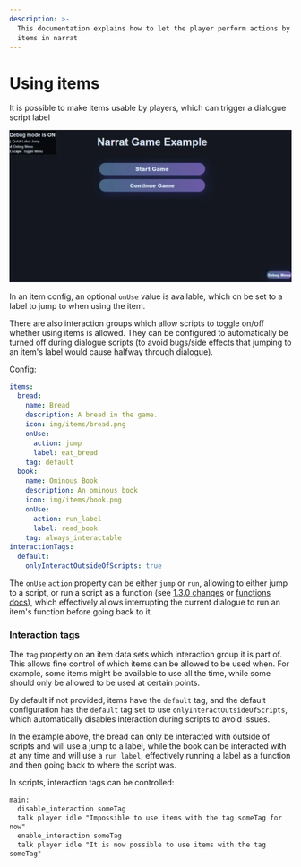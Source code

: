 ```yaml
---
description: >-
  This documentation explains how to let the player perform actions by using
  items in narrat
---
```


# Using items

It is possible to make items usable by players, which can trigger a dialogue script label

![Using items](./images/items.webp)

In an item config, an optional `onUse` value is available, which cn be set to a label to jump to when using the item.

There are also interaction groups which allow scripts to toggle on/off whether using items is allowed. They can be configured to automatically be turned off during dialogue scripts (to avoid bugs/side effects that jumping to an item's label would cause halfway through dialogue).

Config:

```yaml
items:
  bread:
    name: Bread
    description: A bread in the game.
    icon: img/items/bread.png
    onUse:
      action: jump
      label: eat_bread
    tag: default
  book:
    name: Ominous Book
    description: An ominous book
    icon: img/items/book.png
    onUse:
      action: run_label
      label: read_book
    tag: always_interactable
interactionTags:
  default:
    onlyInteractOutsideOfScripts: true
```

The `onUse` `action` property can be either `jump` or `run`, allowing to either jump to a script, or run a script as a function (see [1.3.0 changes](https://github.com/liana-p/narrat-engine/blob/main/CHANGELOG.md#1.3.0) or [functions docs](../scripting/functions)), which effectively allows interrupting the current dialogue to run an item's function before going back to it.

### Interaction tags

The `tag` property on an item data sets which interaction group it is part of. This allows fine control of which items can be allowed to be used when. For example, some items might be available to use all the time, while some should only be allowed to be used at certain points.

By default if not provided, items have the `default` tag, and the default configuration has the `default` tag set to use `onlyInteractOutsideOfScripts`, which automatically disables interaction during scripts to avoid issues.

In the example above, the bread can only be interacted with outside of scripts and will use a jump to a label, while the book can be interacted with at any time and will use a `run_label`, effectively running a label as a function and then going back to where the script was.

In scripts, interaction tags can be controlled:

```narrat
main:
  disable_interaction someTag
  talk player idle "Impossible to use items with the tag someTag for now"
  enable_interaction someTag
  talk player idle "It is now possible to use items with the tag someTag"
```
